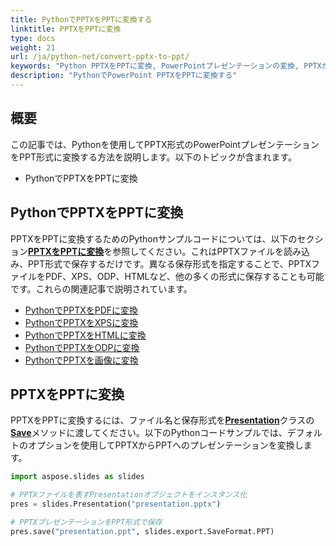 ```yaml
---
title: PythonでPPTXをPPTに変換する
linktitle: PPTXをPPTに変換
type: docs
weight: 21
url: /ja/python-net/convert-pptx-to-ppt/
keywords: "Python PPTXをPPTに変換, PowerPointプレゼンテーションの変換, PPTXからPPT, Python, Aspose.Slides"
description: "PythonでPowerPoint PPTXをPPTに変換する"
---
```


## **概要**

この記事では、Pythonを使用してPPTX形式のPowerPointプレゼンテーションをPPT形式に変換する方法を説明します。以下のトピックが含まれます。

- PythonでPPTXをPPTに変換

## **PythonでPPTXをPPTに変換**

PPTXをPPTに変換するためのPythonサンプルコードについては、以下のセクション[**PPTXをPPTに変換**](#convert-pptx-to-ppt)を参照してください。これはPPTXファイルを読み込み、PPT形式で保存するだけです。異なる保存形式を指定することで、PPTXファイルをPDF、XPS、ODP、HTMLなど、他の多くの形式に保存することも可能です。これらの関連記事で説明されています。

- [PythonでPPTXをPDFに変換](https://docs.aspose.com/slides/python-net/convert-powerpoint-to-pdf/)
- [PythonでPPTXをXPSに変換](https://docs.aspose.com/slides/python-net/convert-powerpoint-to-xps/)
- [PythonでPPTXをHTMLに変換](https://docs.aspose.com/slides/python-net/convert-powerpoint-to-html/)
- [PythonでPPTXをODPに変換](https://docs.aspose.com/slides/python-net/save-presentation/)
- [PythonでPPTXを画像に変換](https://docs.aspose.com/slides/python-net/convert-powerpoint-to-png/)

## **PPTXをPPTに変換**
PPTXをPPTに変換するには、ファイル名と保存形式を[**Presentation**](https://reference.aspose.com/slides/python-net/aspose.slides/presentation/)クラスの[**Save**](https://reference.aspose.com/slides/python-net/aspose.slides/presentation/)メソッドに渡してください。以下のPythonコードサンプルでは、デフォルトのオプションを使用してPPTXからPPTへのプレゼンテーションを変換します。

```py
import aspose.slides as slides

# PPTXファイルを表すPresentationオブジェクトをインスタンス化
pres = slides.Presentation("presentation.pptx")

# PPTXプレゼンテーションをPPT形式で保存
pres.save("presentation.ppt", slides.export.SaveFormat.PPT)
```